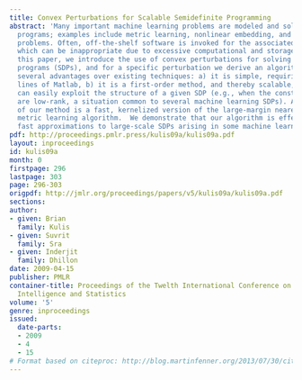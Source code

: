 ```yaml
---
title: Convex Perturbations for Scalable Semidefinite Programming
abstract: 'Many important machine learning problems are modeled and solved via semidefinite
  programs; examples include metric learning, nonlinear embedding, and certain clustering
  problems. Often, off-the-shelf software is invoked for the associated optimization,
  which can be inappropriate due to excessive computational and storage requirements.  In
  this paper, we introduce the use of convex perturbations for solving semidefinite
  programs (SDPs), and for a specific perturbation we derive an algorithm that has
  several advantages over existing techniques: a) it is simple, requiring only a few
  lines of Matlab, b) it is a first-order method, and thereby scalable, and c) it
  can easily exploit the structure of a given SDP (e.g., when the constraint matrices
  are low-rank, a situation common to several machine learning SDPs). A pleasant byproduct
  of our method is a fast, kernelized version of the large-margin nearest neighbor
  metric learning algorithm.  We demonstrate that our algorithm is effective in finding
  fast approximations to large-scale SDPs arising in some machine learning applications.'
pdf: http://proceedings.pmlr.press/kulis09a/kulis09a.pdf
layout: inproceedings
id: kulis09a
month: 0
firstpage: 296
lastpage: 303
page: 296-303
origpdf: http://jmlr.org/proceedings/papers/v5/kulis09a/kulis09a.pdf
sections: 
author:
- given: Brian
  family: Kulis
- given: Suvrit
  family: Sra
- given: Inderjit
  family: Dhillon
date: 2009-04-15
publisher: PMLR
container-title: Proceedings of the Twelth International Conference on Artificial
  Intelligence and Statistics
volume: '5'
genre: inproceedings
issued:
  date-parts:
  - 2009
  - 4
  - 15
# Format based on citeproc: http://blog.martinfenner.org/2013/07/30/citeproc-yaml-for-bibliographies/
---
```

